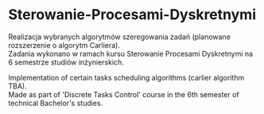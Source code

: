 # Sterowanie-Procesami-Dyskretnymi
Realizacja wybranych algorytmów szeregowania zadań (planowane rozszerzenie o algorytm Carliera).  
Zadania wykonano w ramach kursu Sterowanie Procesami Dyskretnymi na 6 semestrze studiów inżynierskich.

Implementation of certain tasks scheduling algorithms (carlier algorithm TBA).  
Made as part of 'Discrete Tasks Control' course in the 6th semester of technical Bachelor's studies.
